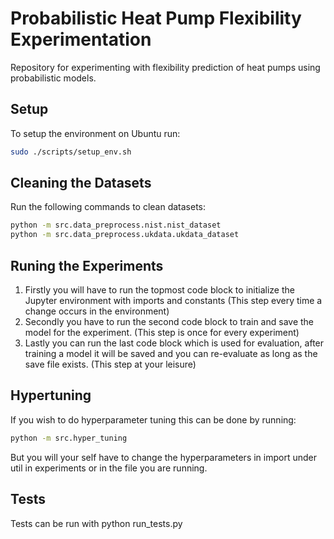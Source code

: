 # Probabilistic Heat Pump Flexibility Experimentation
Repository for experimenting with flexibility prediction of heat pumps using probabilistic models.

## Setup
To setup the environment on Ubuntu run:
```bash
sudo ./scripts/setup_env.sh
```

## Cleaning the Datasets
Run the following commands to clean datasets:
```bash
python -m src.data_preprocess.nist.nist_dataset
python -m src.data_preprocess.ukdata.ukdata_dataset
```

## Runing the Experiments
1. Firstly you will have to run the topmost code block to initialize the Jupyter environment with imports and constants (This step every time a change occurs in the environment)
2. Secondly you have to run the second code block to train and save the model for the experiment. (This step is once for every experiment)
3. Lastly you can run the last code block which is used for evaluation, after training a model it will be saved and you can re-evaluate as long as the save file exists. (This step at your leisure)

## Hypertuning
If you wish to do hyperparameter tuning this can be done by running:
```bash
python -m src.hyper_tuning
```
But you will your self have to change the hyperparameters in import under util in experiments or in the file you are running.

## Tests
Tests can be run with python run_tests.py
